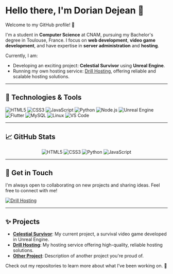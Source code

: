 # Hello there, I'm Dorian Dejean 👋

Welcome to my GitHub profile! 🎉

I'm a student in **Computer Science** at CNAM, pursuing my Bachelor's degree in Toulouse, France. I focus on **web development**, **video game development**, and have expertise in **server administration** and **hosting**. 

Currently, I am:
- Developing an exciting project: **Celestial Survivor** using **Unreal Engine**. 
- Running my own hosting service: [Drill Hosting](https://drillhosting.com), offering reliable and scalable hosting solutions.

---

## 🔧 Technologies & Tools
<p>
  <img src="https://img.shields.io/badge/-HTML5-E34F26?logo=html5&logoColor=white&style=flat-square" alt="HTML5" />
  <img src="https://img.shields.io/badge/-CSS3-1572B6?logo=css3&logoColor=white&style=flat-square" alt="CSS3" />
  <img src="https://img.shields.io/badge/-JavaScript-F7DF1E?logo=javascript&logoColor=black&style=flat-square" alt="JavaScript" />
  <img src="https://img.shields.io/badge/-Python-3776AB?logo=python&logoColor=white&style=flat-square" alt="Python" />
  <img src="https://img.shields.io/badge/-Node.js-339933?logo=node.js&logoColor=white&style=flat-square" alt="Node.js" />
  <img src="https://img.shields.io/badge/-Unreal_Engine-313131?logo=unrealengine&logoColor=white&style=flat-square" alt="Unreal Engine" />
  <img src="https://img.shields.io/badge/-Flutter-02569B?logo=flutter&logoColor=white&style=flat-square" alt="Flutter" />
  <img src="https://img.shields.io/badge/-MySQL-4479A1?logo=mysql&logoColor=white&style=flat-square" alt="MySQL" />
  <img src="https://img.shields.io/badge/-Linux-FCC624?logo=linux&logoColor=black&style=flat-square" alt="Linux" />
  <img src="https://img.shields.io/badge/-Visual_Studio_Code-007ACC?logo=visualstudiocode&logoColor=white&style=flat-square" alt="VS Code" />
</p>

---

## 📈 GitHub Stats
<p align="center">
  <img src="https://img.shields.io/badge/-HTML5-orange?logo=html5&logoColor=white" alt="HTML5" />
  <img src="https://img.shields.io/badge/-CSS3-blue?logo=css3&logoColor=white" alt="CSS3" />
  <img src="https://img.shields.io/badge/-Python-yellow?logo=python&logoColor=white" alt="Python" />
  <img src="https://img.shields.io/badge/-JavaScript-yellow?logo=javascript&logoColor=black" alt="JavaScript" />
</p>

---

## 💬 Get in Touch
I'm always open to collaborating on new projects and sharing ideas. Feel free to connect with me!

<p>
  <a href="https://drillhosting.com" target="_blank">
    <img src="https://img.shields.io/badge/-Drill%20Hosting-FF5722?logo=googlecloud&logoColor=white&style=flat-square" alt="Drill Hosting" />
  </a>
</p>

---

## ✨ Projects
- **[Celestial Survivor](#)**: My current project, a survival video game developed in Unreal Engine.
- **[Drill Hosting](https://drillhosting.com)**: My hosting service offering high-quality, reliable hosting solutions.
- **[Other Project](#)**: Description of another project you're proud of.

Check out my repositories to learn more about what I’ve been working on. 🚀
